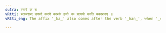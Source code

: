 ```yaml
---
sutra: स्तम्बे क च
vRtti: स्तम्बशब्द उपपदे करणे कारके हन्तेः कः प्रत्ययो भवति चकारादप् ॥
vRtti_eng: The affix '_ka_' also comes after the verb '_han_', when '_stamba_' (a clump) is the word in composition, and the relation of the word so formed to the verb is that of an instrument.

---
```

